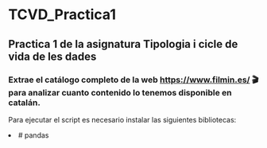 # TCVD_Practica1

## Practica 1 de la asignatura Tipologia i cicle de vida de les dades
### Extrae el catálogo completo de la web https://www.filmin.es/ 🎬 para analizar cuanto contenido lo tenemos disponible en catalán.

Para ejecutar el script es necesario instalar las siguientes bibliotecas:
<li># pandas</li>
